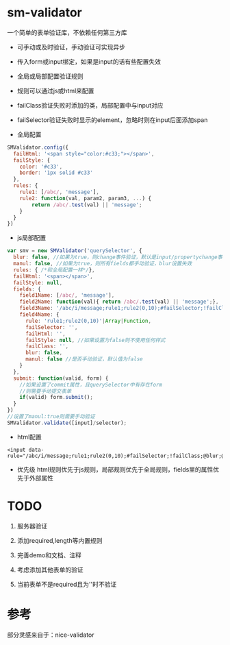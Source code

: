 # sm-validator
一个简单的表单验证库，不依赖任何第三方库

- 可手动或及时验证，手动验证可实现异步

- 传入form或input绑定，如果是input的话有些配置失效

- 全局或局部配置验证规则

- 规则可以通过js或html来配置

- failClass验证失败时添加的类，局部配置中与input对应

- failSelector验证失败时显示的element，忽略时则在input后面添加span

- 全局配置
``` javascript
SMValidator.config({
  failHtml: '<span style="color:#c33;"></span>',
  failStyle: {
    color: '#c33',
    border: '1px solid #c33'
  },
  rules: {
    rule1: [/abc/, 'message'],
    rule2: function(val, param2, param3, ...) {
        return /abc/.test(val) || 'message';
    }
  }
})
```

- js局部配置
``` javascript
var smv = new SMValidator('querySelector', {
  blur: false, //如果为true，则change事件验证，默认是input/propertychange事件验证
  manul: false, //如果为true，则所有fields都手动验证，blur设置失效
  rules: { /*和全局配置一样*/},
  failHtml: '<span></span>',
  failStyle: null,
  fields: {
    field1Name: [/abc/, 'message'],
    field2Name: function(val){ return /abc/.test(val) || 'message';},
    field3Name: '/abc/i/message;rule1;rule2(0,10);#failSelector;!failClass;@blur;@manul',
    field4Name: {
      rule: 'rule1;rule2(0,10)'|Array|Function,
      failSelector: '',
      failHtml: '',
      failStyle: null, //如果设置为false则不使用任何样式
      failClass: '',
      blur: false,
      manul: false //是否手动验证，默认值为false
    }
  },
  submit: function(valid, form) {
    //如果设置了commit属性，且querySelector中有存在form
    //则需要手动提交表单
    if(valid) form.submit();
  }
})
//设置了manul:true则需要手动验证
SMValidator.validate([input]/selector);
```

- html配置
```
<input data-rule="/abc/i/message;rule1;rule2(0,10);#failSelector;!failClass;@blur;@manul">
```

- 优先级
html规则优先于js规则，局部规则优先于全局规则，fields里的属性优先于外部属性

# TODO
1. 服务器验证

2. 添加required,length等内置规则

3. 完善demo和文档、注释

4. 考虑添加其他表单的验证

5. 当前表单不是required且为''时不验证

# 参考
部分灵感来自于：nice-validator
